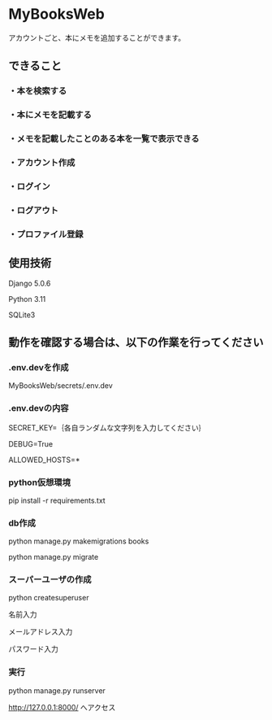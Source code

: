 # MyBooksWeb

アカウントごと、本にメモを追加することができます。



## できること

### ・本を検索する

### ・本にメモを記載する

### ・メモを記載したことのある本を一覧で表示できる

### ・アカウント作成

### ・ログイン

### ・ログアウト

### ・プロファイル登録




## 使用技術

Django 5.0.6

Python 3.11

SQLite3



## 動作を確認する場合は、以下の作業を行ってください


### .env.devを作成

MyBooksWeb/secrets/.env.dev

### .env.devの内容

SECRET_KEY=｛各自ランダムな文字列を入力してください｝

DEBUG=True

ALLOWED_HOSTS=*

### python仮想環境


pip install -r requirements.txt


### db作成


python manage.py makemigrations books

python manage.py migrate


### スーパーユーザの作成


python createsuperuser


名前入力

メールアドレス入力

パスワード入力

### 実行


python manage.py runserver


http://127.0.0.1:8000/ へアクセス

